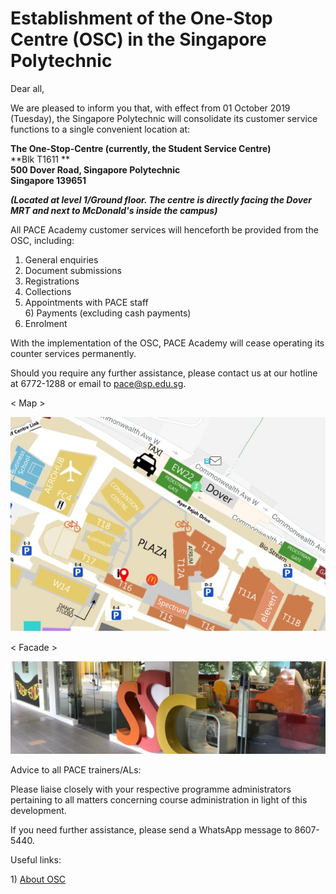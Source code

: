 # Establishment of the One-Stop Centre (OSC) in the Singapore Polytechnic

Dear all,

We are pleased to inform you that, with effect from 01 October 2019 (Tuesday), the Singapore Polytechnic will consolidate its customer service functions to a single convenient location at:

**The One-Stop-Centre (currently, the Student Service Centre)**  
**Blk T1611 **  
**500 Dover Road, Singapore Polytechnic**  
**Singapore 139651**

**_(Located at level 1/Ground floor. The centre is directly facing the Dover MRT and next to McDonald's inside the campus)_**

All PACE Academy customer services will henceforth be provided from the OSC, including:

1) General enquiries  
2) Document submissions  
3) Registrations  
4) Collections  
5) Appointments with PACE staff  
6) Payments (excluding cash payments)  
7) Enrolment

With the implementation of the OSC, PACE Academy will cease operating its counter services permanently.

Should you require any further assistance, please contact us at our hotline at 6772-1288 or email to [pace@sp.edu.sg](mailto:pace@sp.edu.sg). 

< Map >

![Alternative Text](assets/images/1.png)

< Facade >

![Alternative Text](assets/images/2.png)

Advice to all PACE trainers/ALs:

Please liaise closely with your respective programme administrators pertaining to all matters concerning course administration in light of this development.

If you need further assistance, please send a WhatsApp message to 8607-5440.

Useful links:

1) [About OSC](https://www.sp.edu.sg/sp/student-services/osc-overview/about-osc)

